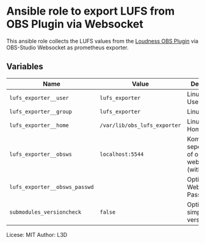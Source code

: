  Ansible role to export LUFS from OBS Plugin via Websocket
==============================

This ansible role collects the LUFS values from the [Loudness OBS Plugin](https://obsproject.com/forum/resources/loudness-dock.1751/) via OBS-Studio Websocket as prometheus exporter.

Variables
---------

| Name | Value | Description |
| --- | --- | --- |
| ``lufs_exporter__user`` | ``lufs_exporter`` | Linux Username |
| ``lufs_exporter__group`` | ``lufs_exporter`` | Linux Gruppe |
| ``lufs_exporter__home`` | ``/var/lib/obs_lufs_exporter`` | Linux User Home |
| ``lufs_exporter__obsws`` | ``localhost:5544`` | Komma seperated list of obs websocket (with port) |
| ``lufs_exporter__obsws_passwd`` | | Optional Websocket Password |
| ``submodules_versioncheck`` | ``false`` | Optional simple versionscheck |

Licese: MIT
Author: L3D
